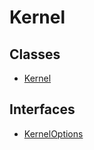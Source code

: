 # Kernel

## Classes

- [Kernel](classes/Kernel.md)

## Interfaces

- [KernelOptions](interfaces/KernelOptions.md)

